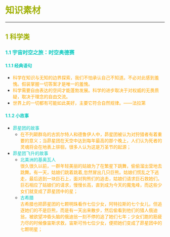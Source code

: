# <font color=#A0B000>知识素材</font>
---
## <font color=#A0B000>1 科学类</font>
### <font color=#0ACAC0>1.1 宇宙时空之旅：时空奥德赛</font>
#### <font color=#0ACAC0>1.1.1 经典语句</font>
- <font color=orange>科学在知识与无知的边界探索，我们不怕承认自己不知道。不必对此感到羞愧。假装掌握一切答案才是唯一的羞愧。</font>
- <font color=orange>科学需要自由表达的空间才能蓬勃发展。科学的进步取决于对权威的无畏质疑，取决于理念的自由交流。</font>
- <font color=orange>世界上的一切都有可能如此美好，主要它符合自然规律。——法拉第</font>
#### <font color=#0ACAC0>1.1.2 小故事</font>
- <font color=#0ACAC0>昴星团的故事</font>
  - <font color=orange>在不列颠群岛的古凯尔特人和德鲁伊人中，昴星团被认为对狩猎者有着重要的意义；当昴星团在天空中达到每年最高的那个晚上，人们认为死者的灵魂将会在地表上徘徊，很多人认为这是万圣节的起源；</font>
- <font color=#0ACAC0>昴星团飞升的故事</font>
  - <font color=#0ACAC0>北美洲的基奥瓦人</font></br><font color=orange>很久很久以前，一群年轻美丽的姑娘为了在繁星下跳舞，偷偷溜出营地去跳舞。有一天，姑娘们跳着跳着,忽然冒出几只巨熊。姑娘们慌乱之下逃走，最后逃到一块巨石上，面对狗熊们的追击，姑娘们请求巨石救她们。巨石相应了姑娘们的请求，慢慢长高，直到成为今天的魔鬼峰，而这些少女们就变成了昴星团中的星；</font>
  - <font color=#0ACAC0>古希腊</font></br><font color=orange>古希腊也把昴星团的七颗明珠看作七位少女，阿特拉斯的七个女儿，但追逐她们的不是巨熊，而是有一天出来散步，然后偷看到他们的猎人俄迪翁，被欲望冲昏头脑的俄迪翁一刻不停的追了她们七年；少女们跑的筋疲力尽的时候像宙斯求救，宙斯可怜七位少女，便把她们变成了昴星团中的七颗明星；</font>